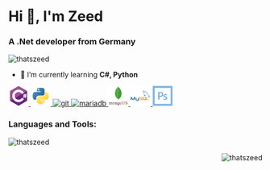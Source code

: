 <h1 align="left">Hi 👋, I'm Zeed</h1>
<h3 align="left">A .Net developer from Germany</h3>

<p align="left"> <img src="https://komarev.com/ghpvc/?username=thatszeed&label=Profile%20views&color=0e75b6&style=flat" alt="thatszeed" /> </p>

- 🌱 I’m currently learning **C#, Python**

<p align="left"> <a href="https://www.w3schools.com/cs/" target="_blank" rel="noreferrer"> <img src="https://raw.githubusercontent.com/devicons/devicon/master/icons/csharp/csharp-original.svg" alt="csharp" width="40" height="40"/> </a>
<a href="https://www.python.org" target="_blank" rel="noreferrer"> <img src="https://raw.githubusercontent.com/devicons/devicon/master/icons/python/python-original.svg" alt="python" width="40" height="40"/> </a> 
<a href="https://git-scm.com/" target="_blank" rel="noreferrer"> <img src="https://www.vectorlogo.zone/logos/git-scm/git-scm-icon.svg" alt="git" width="40" height="40"/> </a> <a href="https://mariadb.org/" target="_blank" rel="noreferrer"> <img src="https://www.vectorlogo.zone/logos/mariadb/mariadb-icon.svg" alt="mariadb" width="40" height="40"/> </a> <a href="https://www.mongodb.com/" target="_blank" rel="noreferrer"> <img src="https://raw.githubusercontent.com/devicons/devicon/master/icons/mongodb/mongodb-original-wordmark.svg" alt="mongodb" width="40" height="40"/> </a> <a href="https://www.mysql.com/" target="_blank" rel="noreferrer"> <img src="https://raw.githubusercontent.com/devicons/devicon/master/icons/mysql/mysql-original-wordmark.svg" alt="mysql" width="40" height="40"/> </a> <a href="https://www.photoshop.com/en" target="_blank" rel="noreferrer"> <img src="https://raw.githubusercontent.com/devicons/devicon/master/icons/photoshop/photoshop-line.svg" alt="photoshop" width="40" height="40"/> </a> </p>
<h3 align="left">Languages and Tools:</h3>

<p>&nbsp;<img align="left" src="https://github-readme-stats.vercel.app/api?username=thatszeed&show_icons=true&locale=en" alt="thatszeed" /></p>
<p><img align="right" src="https://github-readme-stats.vercel.app/api/top-langs?username=thatszeed&show_icons=true&locale=en&layout=compact" alt="thatszeed" /></p>
